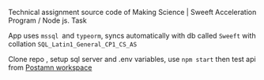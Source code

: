Technical assignment source code of Making Science | Sweeft Acceleration Program / Node js. Task

App uses `mssql `and `typeorm`, syncs automatically with db called `Sweeft` with collation `SQL_Latin1_General_CP1_CS_AS`

Clone repo , setup sql server and .env variables, use `npm start` then test api from [Postamn workspace](https://www.postman.com/winter-eclipse-230888/workspace/sweeft)
